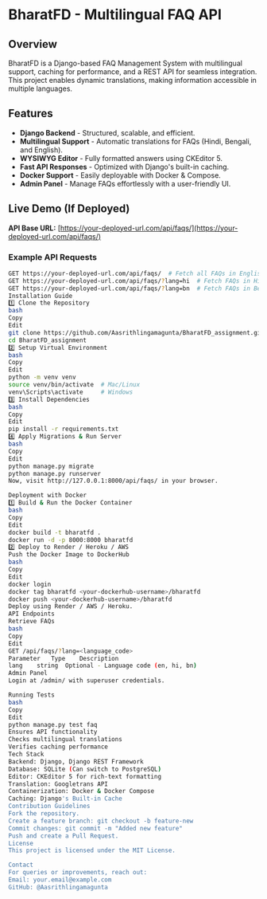 # BharatFD - Multilingual FAQ API

## Overview
BharatFD is a Django-based FAQ Management System with multilingual support, caching for performance, and a REST API for seamless integration. This project enables dynamic translations, making information accessible in multiple languages.

## Features
- **Django Backend** - Structured, scalable, and efficient.
- **Multilingual Support** - Automatic translations for FAQs (Hindi, Bengali, and English).
- **WYSIWYG Editor** - Fully formatted answers using CKEditor 5.
- **Fast API Responses** - Optimized with Django's built-in caching.
- **Docker Support** - Easily deployable with Docker & Compose.
- **Admin Panel** - Manage FAQs effortlessly with a user-friendly UI.

## Live Demo (If Deployed)
**API Base URL:** [https://your-deployed-url.com/api/faqs/](https://your-deployed-url.com/api/faqs/)

### Example API Requests
```bash
GET https://your-deployed-url.com/api/faqs/  # Fetch all FAQs in English (default)
GET https://your-deployed-url.com/api/faqs/?lang=hi  # Fetch FAQs in Hindi
GET https://your-deployed-url.com/api/faqs/?lang=bn  # Fetch FAQs in Bengali
Installation Guide
1️⃣ Clone the Repository
bash
Copy
Edit
git clone https://github.com/Aasrithlingamagunta/BharatFD_assignment.git
cd BharatFD_assignment
2️⃣ Setup Virtual Environment
bash
Copy
Edit
python -m venv venv
source venv/bin/activate  # Mac/Linux
venv\Scripts\activate     # Windows
3️⃣ Install Dependencies
bash
Copy
Edit
pip install -r requirements.txt
4️⃣ Apply Migrations & Run Server
bash
Copy
Edit
python manage.py migrate
python manage.py runserver
Now, visit http://127.0.0.1:8000/api/faqs/ in your browser.

Deployment with Docker
1️⃣ Build & Run the Docker Container
bash
Copy
Edit
docker build -t bharatfd .
docker run -d -p 8000:8000 bharatfd
2️⃣ Deploy to Render / Heroku / AWS
Push the Docker Image to DockerHub
bash
Copy
Edit
docker login
docker tag bharatfd <your-dockerhub-username>/bharatfd
docker push <your-dockerhub-username>/bharatfd
Deploy using Render / AWS / Heroku.
API Endpoints
Retrieve FAQs
bash
Copy
Edit
GET /api/faqs/?lang=<language_code>
Parameter	Type	Description
lang	string	Optional - Language code (en, hi, bn)
Admin Panel
Login at /admin/ with superuser credentials.

Running Tests
bash
Copy
Edit
python manage.py test faq
Ensures API functionality
Checks multilingual translations
Verifies caching performance
Tech Stack
Backend: Django, Django REST Framework
Database: SQLite (Can switch to PostgreSQL)
Editor: CKEditor 5 for rich-text formatting
Translation: Googletrans API
Containerization: Docker & Docker Compose
Caching: Django's Built-in Cache
Contribution Guidelines
Fork the repository.
Create a feature branch: git checkout -b feature-new
Commit changes: git commit -m "Added new feature"
Push and create a Pull Request.
License
This project is licensed under the MIT License.

Contact
For queries or improvements, reach out:
Email: your.email@example.com
GitHub: @Aasrithlingamagunta
